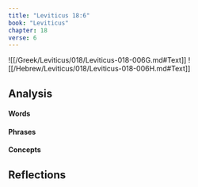 ```yaml
---
title: "Leviticus 18:6"
book: "Leviticus"
chapter: 18
verse: 6
---
```

![[/Greek/Leviticus/018/Leviticus-018-006G.md#Text]]
![[/Hebrew/Leviticus/018/Leviticus-018-006H.md#Text]]

## Analysis

#### Words

#### Phrases

#### Concepts

## Reflections
